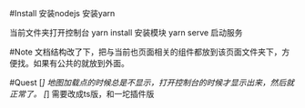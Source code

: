 #Install
安装nodejs
安装yarn

当前文件夹打开控制台
yarn install 安装模块
yarn serve  启动服务

#Note
文档结构改了下，把与当前也页面相关的组件都放到该页面文件夹下，方便找。如果有公共的就放到外面。

#Quest
[*] 地图加载点的时候总是不显示，打开控制台的时候才显示出来，然后就正常了。
[*] 需要改成ts版，和一坨插件版


